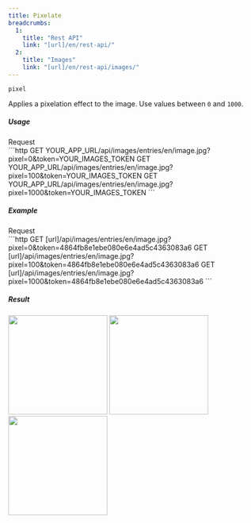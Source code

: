```yaml
---
title: Pixelate
breadcrumbs:
  1:
    title: "Rest API"
    link: "[url]/en/rest-api/"
  2:
    title: "Images"
    link: "[url]/en/rest-api/images/"
---
```


`pixel`

Applies a pixelation effect to the image. Use values between `0` and `1000`.

##### Usage

<div class="file-header">Request</div>
```http
GET YOUR_APP_URL/api/images/entries/en/image.jpg?pixel=0&token=YOUR_IMAGES_TOKEN
GET YOUR_APP_URL/api/images/entries/en/image.jpg?pixel=100&token=YOUR_IMAGES_TOKEN
GET YOUR_APP_URL/api/images/entries/en/image.jpg?pixel=1000&token=YOUR_IMAGES_TOKEN
```

##### Example

<div class="file-header">Request</div>
```http
GET [url]/api/images/entries/en/image.jpg?pixel=0&token=4864fb8e1ebe080e6e4ad5c4363083a6
GET [url]/api/images/entries/en/image.jpg?pixel=100&token=4864fb8e1ebe080e6e4ad5c4363083a6
GET [url]/api/images/entries/en/image.jpg?pixel=1000&token=4864fb8e1ebe080e6e4ad5c4363083a6
```

##### Result

<img width="200" class="inline" src="[url]/api/images/en/image.jpg?pixel=0&token=4864fb8e1ebe080e6e4ad5c4363083a6">
<img width="200" class="inline" src="[url]/api/images/en/image.jpg?pixel=100&token=4864fb8e1ebe080e6e4ad5c4363083a6">
<img width="200" class="inline" src="[url]/api/images/en/image.jpg?pixel=1000&token=4864fb8e1ebe080e6e4ad5c4363083a6">
